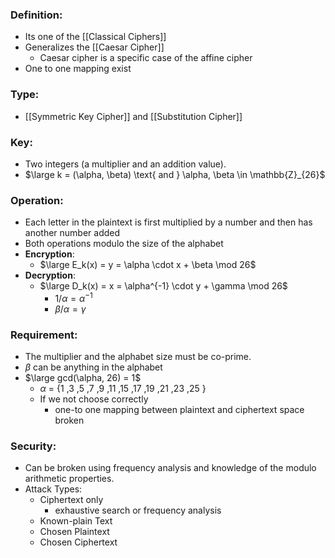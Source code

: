 ### Definition:
- Its one of the [[Classical Ciphers]]
-  Generalizes the [[Caesar Cipher]]
	- Caesar cipher is a specific case of the affine cipher
- One to one mapping exist
### Type:
- [[Symmetric Key Cipher]]  and [[Substitution Cipher]]
### Key: 
- Two integers (a multiplier and an addition value).
- $\large k = (\alpha, \beta) \text{ and } \alpha, \beta \in \mathbb{Z}_{26}$
### Operation: 
- Each letter in the plaintext is first multiplied by a number and then has another number added 
- Both operations modulo the size of the alphabet
- **Encryption**: 
	- $\large E_k(x) = y = \alpha \cdot x + \beta \mod 26$
- **Decryption**: 
	- $\large D_k(x) = x = \alpha^{-1} \cdot y + \gamma \mod 26$
		- $1/\alpha = \alpha^{-1}$
		- $\beta/\alpha = \gamma$
### Requirement: 
- The multiplier and the alphabet size must be co-prime.
- $\beta$ can be anything in the alphabet
- $\large gcd(\alpha, 26) = 1$ 
	- $\alpha$ = {1 ,3 ,5 ,7 ,9 ,11 ,15 ,17 ,19 ,21 ,23 ,25 }
	- If we not choose correctly
		- one-to one mapping between plaintext and ciphertext space broken
### Security: 
- Can be broken using frequency analysis and knowledge of the modulo arithmetic properties.
- Attack Types:
	- Ciphertext only
		- exhaustive search or frequency analysis
	- Known-plain Text
	- Chosen Plaintext
	- Chosen Ciphertext

